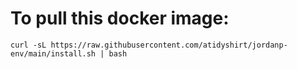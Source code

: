 # To pull this docker image:

```
curl -sL https://raw.githubusercontent.com/atidyshirt/jordanp-env/main/install.sh | bash
```
